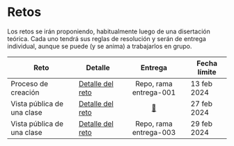 # Retos

Los retos se irán proponiendo, habitualmente luego de una disertación teórica. Cada uno tendrá sus reglas de resolución y serán de entrega individual, aunque se puede (y se anima) a trabajarlos en grupo.


|Reto|Detalle|Entrega|Fecha límite|
|-|-|:-:|-|
|Proceso de creación|[Detalle del reto](/evaluaciones/retos/reto001.md)|Repo, rama entrega-001|13 feb 2024
|Vista pública de una clase|[Detalle del reto](/evaluaciones/retos/reto002.md)|[📝](https://forms.gle/qu2vLRM885LuhnHt7)|27 feb 2024
|Vista pública de una clase|[Detalle del reto](/evaluaciones/retos/reto003.md)|Repo, rama entrega-003|29 feb 2024

